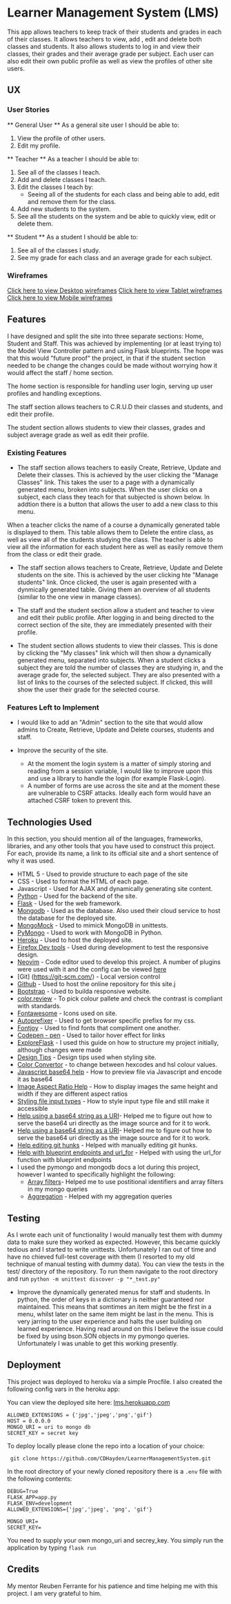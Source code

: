 # Learner Management System (LMS)

This app allows teachers to keep track of their students and grades in each of their classes. It allows teachers to view, add , edit and delete both classes and students.  It also allows students to log in and view their classes, their grades and their average grade per subject. Each user can also edit their own public profile as well as view the profiles of other site users.

 
## UX

### User Stories 

** General User **
As a general site user I should be able to:
1. View the profile of other users.
2. Edit my profile.

** Teacher **
As a teacher I should be able to:
1. See all of the classes I teach.
2. Add and delete classes I teach. 
3. Edit the classes I teach by:
	* Seeing all of the students for each class and being able to add, edit and remove them for the class.
4. Add new students to the system.
5. See all the students on the system and be able to quickly view, edit or delete them.

** Student **
As a student I should be able to:
1. See all of the classes I study.
2. See my grade for each class and an average grade for each subject.

### Wireframes

[Click here to view Desktop wireframes](./wireframes/desktop/)
[Click here to view Tablet wireframes](./wireframes/tablet/)
[Click here to view Mobile wireframes](./wireframes/mobile/)

## Features

I have designed and split the site into three separate sections: Home, Student and Staff. This was achieved by implementing (or at least trying to) the Model View Controller pattern and using Flask blueprints. The hope was that this would "future proof" the project, in that if the student section needed to be change the changes could be made without worrying how it would affect the staff / home section.

The home section is responsible for handling user login, serving up user profiles and handling exceptions.

The staff section allows teachers to C.R.U.D their classes and students, and edit their profile.

The student section allows students to view their classes, grades and subject average grade as well as edit their profile.

### Existing Features
- The staff section allows teachers to easily Create, Retrieve, Update and Delete their classes. This is achieved by the user clicking the "Manage Classes" link. This takes the user to a page with a dynamically generated menu, broken into subjects. When the user clicks on a subject, each class they teach for that subjected is shown below. In addtion there is a button that allows the user to add a new class to this menu.

 When a teacher clicks the name of a course a dynamically generated table is displayed to them. This table allows them to Delete the entire class, as well as view all of the students studying the class. The teacher is able to view all the information for each student here as well as easily remove them from the class or edit their grade.

 - The staff section allows teachers to Create, Retrieve, Update and Delete students on the site. This is achieved by the user clicking hte "Manage students" link. Once clicked, the user is again presented with a dynmically generated table. Giving them an overview of all students (similar to the one view in manage classes).

 - The staff and the student section allow a student and teacher to view and edit their public profile. After logging in and being directed to the correct section of the site, they are immediately presented with their profile.

 - The student section allows students to view their classes. This is done by clicking the "My classes" link which will then show a dynamically generated menu, separated into subjects. When a student clicks a subject they are told the number of classes they are studying in, and the average grade for, the selected subject. They are also presented with a list of links to the courses of the selected subject. If clicked, this willl show the user their grade for the selected course.

### Features Left to Implement


- I would like to add an "Admin" section to the site that would allow admins to Create, Retrieve, Update and Delete courses, students and staff. 

- Improve the security of the site. 
	- At the moment the login system is a matter of simply storing and reading from a session variable, I would like to improve upon this and use a library to handle the login (for example Flask-Login).
	- A number of forms are use across the site and at the moment these are vulnerable to CSRF attacks. Ideally each form would have an attached CSRF token to prevent this.

## Technologies Used

In this section, you should mention all of the languages, frameworks, libraries, and any other tools that you have used to construct this project. For each, provide its name, a link to its official site and a short sentence of why it was used.

* HTML 5 - Used to provide structure to each page of the site
* CSS  - Used to format the HTML of each page.
* Javascript - Used for AJAX and dynamically generating site content.
* [Python](https://www.python.org/) - Used for the backend of the site.
* [Flask](https://flask.palletsprojects.com/en/1.1.x/) - Used for the web framework.
* [Mongodb](https://www.mongodb.com/) - Used as the database. Also used their cloud service to host the database for the deployed site.
* [MongoMock](https://github.com/mongomock/mongomock) - Used to mimick MongoDB in unittests.
* [PyMongo](https://pymongo.readthedocs.io/en/stable/) - Used to work with MongoDB in Python. 
* [Heroku](https://www.heroku.com/) - Used to host the deployed site.
* [Firefox Dev tools](https://developer.mozilla.org/en-US/docs/Tools) - Used during development to test the responsive design. 
* [Neovim](https://neovim.io/) - Code editor used to develop this project. A number of plugins were used with it and the config can be viewed [here](https://github.com/CDHayden/dotfiles/blob/master/init.vim)
* [Git] (https://git-scm.com/) - Local version control
* [Github](https://github.com/) - Used to host the online repository for this site.j
* [Bootstrap](https://getbootstrap.com/) - Used to builda responsive website.
* [color.review](https://color.review/) - To pick colour pallete and check the contrast is compliant with standards.
* [Fontawesome](https://fontawesome.com/) - Icons used on site.
* [Autoprefixer](https://autoprefixer.github.io/) - Used to get browser specific prefixs for my css.
* [Fontjoy](https://fontjoy.com/) - Used to find fonts that compliment one another.
* [Codepen - pen](https://codepen.io/martinwolf/pen/eNNdme/) - Used to tailor hover effect for links
* [ExploreFlask](http://exploreflask.com/) - I used this guide on how to structure my project initially, although changes were made
* [Design Tips](https://twitter.com/i/events/994601867987619840) - Design tips used when styling site.
* [Color Convertor](https://www.w3schools.com/colors/colors_converter.asp) - to change between hexcodes and hsl colour values.
* [Javascript base64 help](https://developer.mozilla.org/en-US/docs/Web/API/FileReader/readAsDataURL) - How to preview file via Javascript and encode it as base64
* [Image Aspect Ratio Help](https://stackoverflow.com/questions/19414856/how-can-i-make-all-images-of-different-height-and-width-the-same-via-css) - How to display images the same height and width if they are different aspect ratios
* [Styling file input types](http://jsbin.com/fokexoc/2/edit?html,css,output) - How to style input type file and still make it accessible 
* [Help using a base64 string as a URI](https://stackoverflow.com/questions/6375942/)- Helped me to figure out how to serve the base64 uri directly as the image source and for it to work. 
* [Help using a base64 string as a URI](https://stackoverflow.com/a/49475135/12732623)- Helped me to figure out how to serve the base64 uri directly as the image source and for it to work. 
* [Help editing git hunks](https://git-scm.com/docs/git-add) - Helped with manually editing git hunks.
* [Help with blueprint endpoints and url_for](https://stackoverflow.com/questions/10542493/using-flask-blueprints-how-to-fix-url-for-from-breaking-if-a-subdomain-is-speci) - Helped with using the url_for function with blueprint endpoints
* I used the pymongo and mongodb docs a lot during this project, however I wanted  to specifically highlight the following:
	* [Array filters](https://docs.mongodb.com/manual/reference/operator/update/positional-filtered/)- Helped me to use postitional identifiers and array filters in my mongo queries
	* [Aggregation](https://pymongo.readthedocs.io/en/stable/examples/aggregation.html) - Helped with my aggregation queries

## Testing

As I wrote each unit of functionality I would manually test them with dummy data to make sure they worked as expected. However, this became quickly tedious and I started to write unittests. Unfortunately I ran out of time and have no chieved full-test coverage with them (I resorted to my old technique of manual testing with dummy data). You can view the tests in the test/ directory of the repository. To run them navigate to the root directory and run `python -m unittest discover -p "*_test.py"`

- Improve the dynamically generated menus for staff and students. In python, the order of keys in a dictionary is neither guaranteed nor maintained. This means that somtimes an item might be the first in a menu, whilst later on the same item might be last in the menu. This is very jarring to the user experience and halts the user building on learned experience. Having read around on this I believe the issue could be fixed by using bson.SON objects in my pymongo queries. Unfortunately I was unable to get this working presently.

## Deployment

This project was deployed to heroku via a simple Procfile. I also created the following config vars in the heroku app: 

You can view the deployed site here: [lms.herokuapp.com](http://lms5.herokuapp.com/)

```
ALLOWED_EXTENSIONS = {'jpg','jpeg','png','gif'}
HOST = 0.0.0.0
MONGO_URI = uri to mongo db
SECRET_KEY = secret key
```
To deploy locally please clone the repo into a location of your choice: 

` git clone https://github.com/CDHayden/LearnerManagementSystem.git`

In the root directory of your newly cloned repository there is a `.env` file with the following contents:

```
DEBUG=True
FLASK_APP=app.py
FLASK_ENV=development
ALLOWED_EXTENSIONS={'jpg','jpeg', 'png', 'gif'}

MONGO_URI=
SECRET_KEY=
```

You need to supply your own mongo_uri and secrey_key. You simply run the application by typing `flask run`

## Credits
My mentor Reuben Ferrante for his patience and time helping me with this project. I am very grateful to him.
